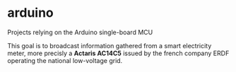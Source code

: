 # arduino
Projects relying on the Arduino single-board MCU

This goal is to broadcast information gathered from a smart electricity meter, more precisly a **Actaris AC14C5** issued by the french company ERDF operating the national low-voltage grid.
